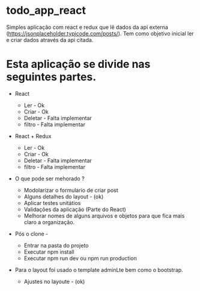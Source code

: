 # todo_app_react
  Simples aplicação com react e redux que lê dados da api externa (https://jsonplaceholder.typicode.com/posts/).
  Tem como objetivo inicial ler e criar dados através da api citada.

# Esta aplicação se divide nas seguintes partes.

* React 
    * Ler - Ok
    * Criar - Ok
    * Deletar - Falta implementar
    * filtro - Falta implementar
    

* React + Redux
    * Ler - Ok
    * Criar - Ok
    * Deletar - Falta implementar
    * filtro - Falta implementar


* O que pode ser mehorado ? 
    * Modolarizar o formulario de criar post
    * Alguns detalhes do layout - (ok)
    * Aplicar testes unitátios
    * Validações da aplicação (Parte do React)
    * Melhorar nomes de alguns arquivos e objetos para que fica mais claro a organização. 


* Pós o clone - 
    * Entrar na pasta do projeto
    * Executar npm install
    * Executar npm run dev ou npm run production

* Para o layout foi usado o template adminLte bem como o bootstrap.
  * Ajustes no layoute - (ok)

